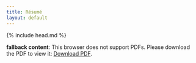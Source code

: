 ```yaml
---
title: Résumé
layout: default
---
```

{% include head.md %}

<object data="/pinedo-resume20180515.pdf" type="application/pdf" width="100%" height="2200">
   <p><b>fallback content</b>: This browser does not support PDFs. Please download the PDF to view it: <a href="/pinedo-resume20180515.pdf">Download PDF</a>.</p>
</object>

